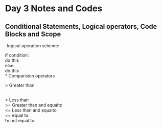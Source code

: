 # Day 3 Notes and Codes
## Conditional Statements, Logical operators, Code Blocks and Scope

-logical operation scheme:

<div> if condition:<br>
        do this<br>
else:<br>
        do this<br>
* Comparision operators<br>
 <p> > Greater than</p><br>
 < Less than<br>
 >= Greater than and equalto<br>
 <= Less than and equalto<br>
 == equal to<br>
 != not equal to<br>
 
</div>
